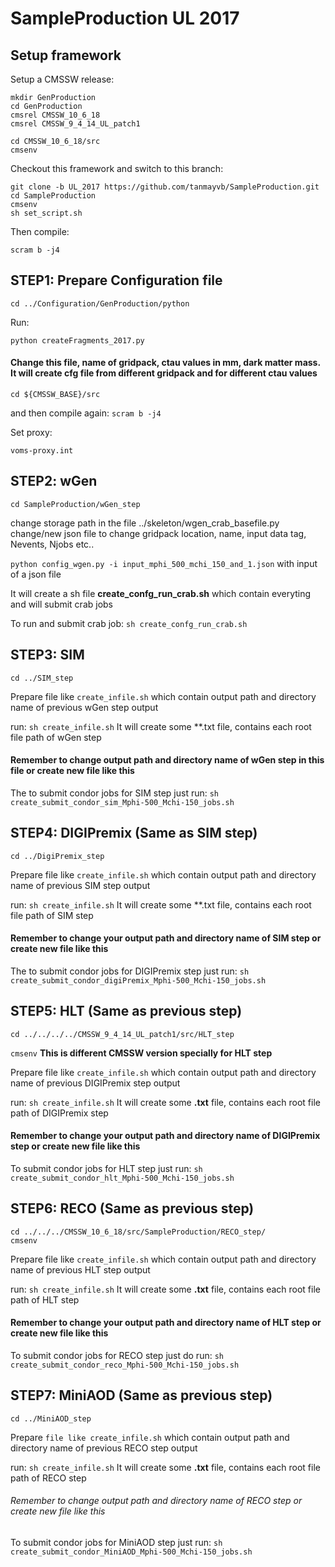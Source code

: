 # SampleProduction UL 2017
## Setup framework

Setup a CMSSW release:
```
mkdir GenProduction
cd GenProduction
cmsrel CMSSW_10_6_18
cmsrel CMSSW_9_4_14_UL_patch1

cd CMSSW_10_6_18/src
cmsenv
```
Checkout this framework and switch to this branch:
```
git clone -b UL_2017 https://github.com/tanmayvb/SampleProduction.git
cd SampleProduction
cmsenv
sh set_script.sh 
```
Then compile:
```
scram b -j4
```

## STEP1: Prepare Configuration file
```
cd ../Configuration/GenProduction/python
```
 Run: 
```
python createFragments_2017.py  
```  
#### Change this file, name of gridpack, ctau values in mm, dark matter mass. It will create cfg file from different gridpack and for different ctau values

```
cd ${CMSSW_BASE}/src
```
and then compile again:
```scram b -j4```

Set proxy:
```
voms-proxy.int
```
## STEP2: wGen
```
cd SampleProduction/wGen_step
```
change storage path in the file ../skeleton/wgen_crab_basefile.py
change/new json file to change gridpack location, name, input data tag, Nevents, Njobs etc.. 

```python config_wgen.py -i input_mphi_500_mchi_150_and_1.json```  with input of a json file

It will create a sh file **create_confg_run_crab.sh** which contain everyting and will submit crab jobs

To run and submit crab job: ```sh create_confg_run_crab.sh```

## STEP3: SIM
```
cd ../SIM_step
```
Prepare file like ```create_infile.sh``` which contain output path and directory name of previous wGen step output

run: ```sh create_infile.sh``` It will create some **.txt file, contains each root file path of wGen step

#### Remember to change output path and directory name of wGen step in this file or create new file like this

The to submit condor jobs for SIM step just run: ```sh create_submit_condor_sim_Mphi-500_Mchi-150_jobs.sh```


## STEP4: DIGIPremix (Same as SIM step)
```
cd ../DigiPremix_step
```
Prepare file like ```create_infile.sh``` which contain output path and directory name of previous SIM step output

run: ```sh create_infile.sh``` It will create some **.txt file, contains each root file path of SIM step

#### Remember to change your output path and directory name of SIM step or create new file like this

The to submit condor jobs for DIGIPremix step just run: ```sh create_submit_condor_digiPremix_Mphi-500_Mchi-150_jobs.sh```

## STEP5: HLT (Same as previous step)
```
cd ../../../../CMSSW_9_4_14_UL_patch1/src/HLT_step
```
```cmsenv``` **This is different CMSSW version specially for HLT step**

Prepare file like ```create_infile.sh``` which contain output path and directory name of previous DIGIPremix step output

run: ```sh create_infile.sh``` It will create some **.txt** file, contains each root file path of DIGIPremix step

#### Remember to change your output path and directory name of DIGIPremix step or create new file like this

To submit condor jobs for HLT step just run: ```sh create_submit_condor_hlt_Mphi-500_Mchi-150_jobs.sh```

## STEP6: RECO (Same as previous step)
```
cd ../../../CMSSW_10_6_18/src/SampleProduction/RECO_step/
cmsenv
```
Prepare file like ```create_infile.sh``` which contain output path and directory name of previous HLT step output

run: ```sh create_infile.sh``` It will create some **.txt** file, contains each root file path of HLT step

#### Remember to change your output path and directory name of HLT step or create new file like this

To submit condor jobs for RECO step just do run: ```sh create_submit_condor_reco_Mphi-500_Mchi-150_jobs.sh```

## STEP7: MiniAOD (Same as previous step)
```
cd ../MiniAOD_step
```
Prepare ```file like create_infile.sh``` which contain output path and directory name of previous RECO step output

run: ```sh create_infile.sh``` It will create some **.txt** file, contains each root file path of RECO step

###### Remember to change output path and directory name of RECO step or create new file like this

To submit condor jobs for MiniAOD step just run: ```sh create_submit_condor_MiniAOD_Mphi-500_Mchi-150_jobs.sh```
